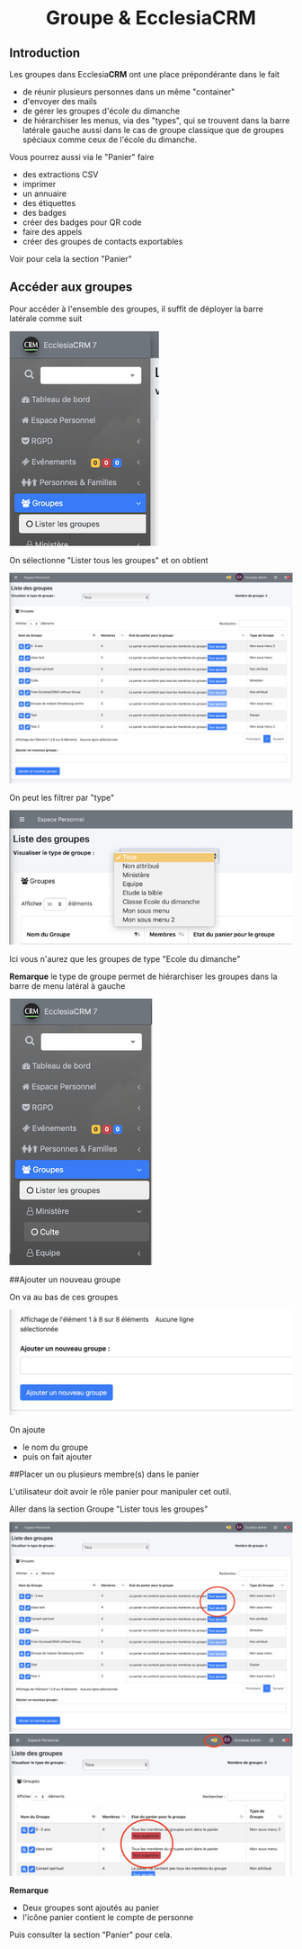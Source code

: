 # <center><big>Groupe & Ecclesia**CRM** </big></center>


## Introduction

Les groupes dans Ecclesia**CRM** ont une place prépondérante dans le fait

- de réunir plusieurs personnes dans un même "container"
- d'envoyer des mails
- de gérer les groupes d'école du dimanche
- de hiérarchiser les menus, via des "types", qui se trouvent dans la barre latérale gauche aussi dans le cas de groupe classique que de groupes spéciaux comme ceux de l'école du dimanche.

Vous pourrez aussi via le "Panier" faire

- des extractions CSV
- imprimer
- un annuaire
- des étiquettes
- des badges
- créer des badges pour QR code
- faire des appels
- créer des groupes de contacts exportables

Voir pour cela la section "Panier"

## Accéder aux groupes

Pour accéder à l'ensemble des groupes, il suffit de déployer la barre latérale comme suit

![Screenshot](../../../img/group/groupsidebar.png)

On sélectionne "Lister tous les groupes" et on obtient

![Screenshot](../../../img/group/groupview.png)

On peut les filtrer par "type"

![Screenshot](../../../img/group/grouphierachy0.png)

Ici vous n'aurez que les groupes de type "Ecole du dimanche"

**Remarque** le type de groupe permet de hiérarchiser les groupes dans la barre de menu latéral à gauche

![Screenshot](../../../img/group/grouphierachy1.png)


##Ajouter un nouveau groupe

On va au bas de ces groupes

![Screenshot](../../../img/group/groupadd.png)

On ajoute

- le nom du groupe
- puis on fait ajouter

##Placer un ou plusieurs membre(s) dans le panier

L'utilisateur doit avoir le rôle panier pour manipuler cet outil.

Aller dans la section Groupe "Lister tous les groupes"

![Screenshot](../../../img/group/groupviewcart1.png)
![Screenshot](../../../img/group/groupviewcart2.png)

**Remarque**

- Deux groupes sont ajoutés au panier
- l'icône panier contient le compte de personne

Puis consulter la section "Panier" pour cela.


